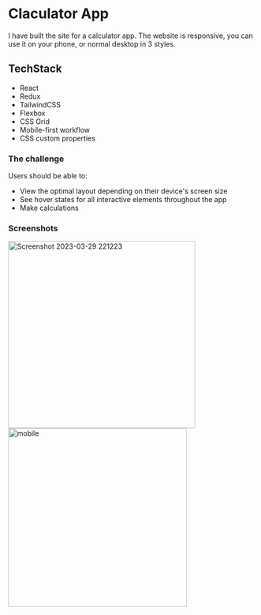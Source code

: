 # Claculator App

I have built the site for a calculator app. The website is responsive, you can use it on your phone, or normal desktop in 3 styles.

## TechStack

- React
- Redux
- TailwindCSS
- Flexbox
- CSS Grid
- Mobile-first workflow
- CSS custom properties

### The challenge

Users should be able to:

- View the optimal layout depending on their device's screen size
- See hover states for all interactive elements throughout the app
- Make calculations

### Screenshots

<img width="379" alt="Screenshot 2023-03-29 221223" src="https://user-images.githubusercontent.com/110241401/228657062-24f37eab-3ba9-4e25-babd-267306629829.png">
<img width="362" alt="mobile" src="https://user-images.githubusercontent.com/110241401/228657104-0f595c5f-b0eb-48ce-b6be-3d66d14beb05.png">

